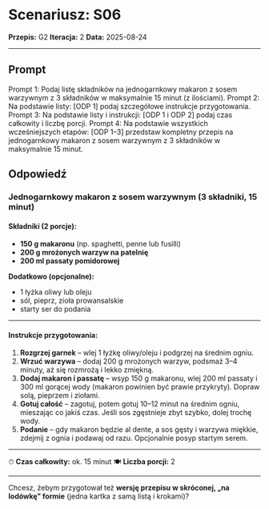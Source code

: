 ﻿# Scenariusz: S06
**Przepis:** G2
**Iteracja:** 2
**Data:** 2025-08-24

---

## Prompt
Prompt 1: Podaj listę składników na jednogarnkowy makaron z sosem warzywnym z 3 składników w maksymalnie 15 minut (z ilościami). Prompt 2: Na podstawie listy: [ODP 1] podaj szczegółowe instrukcje przygotowania. Prompt 3: Na podstawie listy i instrukcji: [ODP 1 i ODP 2] podaj czas całkowity i liczbę porcji. Prompt 4: Na podstawie wszystkich wcześniejszych etapów: [ODP 1–3] przedstaw kompletny przepis na jednogarnkowy makaron z sosem warzywnym z 3 składników w maksymalnie 15 minut.


## Odpowiedź
### Jednogarnkowy makaron z sosem warzywnym (3 składniki, 15 minut)

#### Składniki (2 porcje):

* **150 g makaronu** (np. spaghetti, penne lub fusilli)
* **200 g mrożonych warzyw na patelnię**
* **200 ml passaty pomidorowej**

**Dodatkowo (opcjonalne):**

* 1 łyżka oliwy lub oleju
* sól, pieprz, zioła prowansalskie
* starty ser do podania

---

#### Instrukcje przygotowania:

1. **Rozgrzej garnek** – wlej 1 łyżkę oliwy/oleju i podgrzej na średnim ogniu.
2. **Wrzuć warzywa** – dodaj 200 g mrożonych warzyw, podsmaż 3–4 minuty, aż się rozmrożą i lekko zmiękną.
3. **Dodaj makaron i passatę** – wsyp 150 g makaronu, wlej 200 ml passaty i 300 ml gorącej wody (makaron powinien być prawie przykryty). Dopraw solą, pieprzem i ziołami.
4. **Gotuj całość** – zagotuj, potem gotuj 10–12 minut na średnim ogniu, mieszając co jakiś czas. Jeśli sos zgęstnieje zbyt szybko, dolej trochę wody.
5. **Podanie** – gdy makaron będzie al dente, a sos gęsty i warzywa miękkie, zdejmij z ognia i podawaj od razu. Opcjonalnie posyp startym serem.

---

⏱ **Czas całkowity:** ok. 15 minut
🍽 **Liczba porcji:** 2

---

Chcesz, żebym przygotował też **wersję przepisu w skróconej, „na lodówkę” formie** (jedna kartka z samą listą i krokami)?
